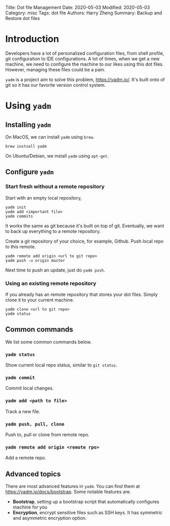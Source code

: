 Title: Dot file Management
Date: 2020-05-03
Modified: 2020-05-03
Category: misc
Tags: dot file
Authors: Harry Zheng
Summary: Backup and Restore dot files

# Introduction

Developers have a lot of personalized configuration files, from shell profile, git configuration to IDE configurations. A lot of times, when we get a new machine, we need to configure the machine to our likes using this dot files. However, managing these files could be a pain. 

`yadm` is a project aim to solve this problem, https://yadm.io/. It's built onto of git so it has our favorite version control system. 

# Using `yadm`

## Installing `yadm`

On MacOS, we can install `yadm` using `brew`.

```
brew instsall yadm
```

On Ubuntu/Debian, we install `yadm` using `apt-get`. 


## Configure `yadm`

### Start fresh without a remote repository

Start with an empty local repository, 

```
yadm init
yadm add <important file>
yadm commits
```

It works the same as git because it's built on top of git. Eventually, we want to back up everything to a remote repository. 

Create a git repository of your choice, for example, Github. Push local repo to this remote. 

```
yadm remote add origin <url to git repo>
yadm push -u origin master
```

Next time to push an update, just do `yadm push`. 

### Using an existing remote repository

If you already has an remote repository that stores your dot files. Simply clone it to your current machine. 

```
yadm clone <url to git repo>
yadm status
```

## Common commands

We list some common commands below. 

### `yadm status`

Show current local repo status, similar to `git status`.

### `yadm commit`

Commit local changes. 

### `yadm add <path to file>`

Track a new file. 

### `yadm push, pull, clone`

Push to, pull or clone from remote repo.

### `yadm remote add origin <remote rpo>`

Add a remote repo. 

## Advanced topics

There are most advanced features in `yadm`. You can find them at https://yadm.io/docs/bootstrap. Some notable features are. 

* **Bootstrap**, setting up a bootstrap script that automatically configures machine for you
* **Encryption**, encrypt sensitive files such as SSH keys. It has symmetric and asymmetric encryption option. 

